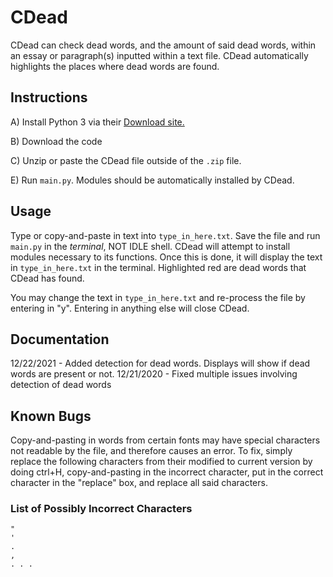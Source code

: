 # CDead
CDead can check dead words, and the amount of said dead words, within an essay or paragraph(s) inputted within a text file. CDead automatically highlights the places where dead words are found.

## Instructions
A) Install Python 3 via their [Download site.](https://www.python.org/downloads/)

B) Download the code

C) Unzip or paste the CDead file outside of the `.zip` file.

E) Run `main.py`. Modules should be automatically installed by CDead.

## Usage
Type or copy-and-paste in text into `type_in_here.txt`. Save the file and run `main.py` in the *terminal*, NOT IDLE shell. CDead will attempt to install modules necessary to its functions. Once this is done, it will display the text in `type_in_here.txt` in the terminal. Highlighted red are dead words that CDead has found.

You may change the text in `type_in_here.txt` and re-process the file by entering in "y". Entering in anything else will close CDead.

## Documentation
12/22/2021 - Added detection for dead words. Displays will show if dead words are present or not.
12/21/2020 - Fixed multiple issues involving detection of dead words

## Known Bugs
Copy-and-pasting in words from certain fonts may have special characters not readable by the file, and therefore causes an error. To fix, simply replace the following characters from their modified to current version by doing ctrl+H, copy-and-pasting in the incorrect character, put in the correct character in the "replace" box, and replace all said characters.
### List of Possibly Incorrect Characters
```
"
'
.
,
. . .
```
